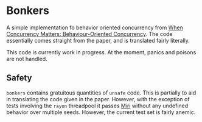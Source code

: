 # Bonkers

A simple implementation fo behavior oriented concurrency from
[When Concurrency Matters: Behaviour-Oriented Concurrency](https://doi.org/10.1145/3622852).
The code essentially comes straight from the paper, and is translated fairly literally.

This code is currently work in progress.  At the moment, panics and poisons are not handled.

## Safety
`bonkers` contains gratuitous quantities of `unsafe` code.  This is partially to aid
in translating the code given in the paper.  However, with the exception of tests involving
the `rayon` threadpool it passes [Miri](https://github.com/rust-lang/miri) without any
undefined behavior over multiple seeds.  However, the current test set is fairly anemic.

